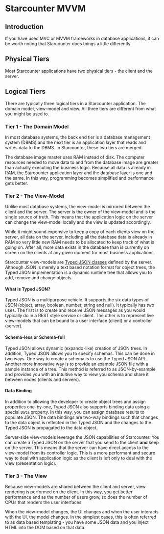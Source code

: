 # Starcounter MVVM

## Introduction

If you have used MVC or MVVM frameworks in database applications, it can be worth noting that Starcounter does things a little differently.

## Physical Tiers

Most Starcounter applications have two physical tiers - the client and the server.

## Logical Tiers

There are typically three logical tiers in a Starcounter application. The domain model, view-model and view. All three tiers are different from what you might be used to.

### Tier 1 - The Domain Model

In most database systems, the back end tier is a database management system \(DBMS\) and the next tier is an application layer that reads and writes data to the DBMS. In Starcounter, these two tiers are merged.

The database image master uses RAM instead of disk. The computer resources needed to move data to and from the database image are greater than actually executing the business logic. Because all data is already in RAM, the Starcounter application layer and the database layer is one and the same. In this way, programming becomes simplified and performance gets better.

### Tier 2 - The View-Model

Unlike most database systems, the view-model is mirrored between the client and the server. The server is the owner of the view-model and is the single source of truth. This means that the application logic on the server can change the view-model locally and the view is updated accordingly.

While it might sound expensive to keep a copy of each clients view on the server, all data on the server, including all the database data is already in RAM so very little new RAM needs to be allocated to keep track of what is going on. After all, more data exists in the database than is currently on screen on the clients at any given moment for most business applications.

Starcounter view-models are [Typed JSON classes](../typed-json/) defined by the server. Although JSON is merely a text based notation format for object trees, the Typed JSON implementation is a dynamic runtime tree that allows you to add, remove and change objects.

#### What is Typed JSON?

Typed JSON is a multipurpose vehicle. It supports the six data types of JSON \(object, array, boolean, number, string and null\). It typically has two uses. The first is to create and receive JSON messages as you would typically do in a REST style service or client. The other is to represent live view-models that can be bound to a user interface \(client\) or a controller \(server\).

#### Schema-less or Schema-full

Typed JSON allows dynamic \(expando-like\) creation of JSON trees. In addition, Typed JSON allows you to specify schemas. This can be done in two ways. One way to create a schema is to use the Typed JSON API. Another more innovative way is to provide an example JSON file with a sample instance of a tree. This method is referred to as JSON-by-example and provides you with an intuitive way to view you schema and share it between nodes \(clients and servers\).

#### Data Binding

In addition to allowing the developer to create object trees and assign properties one-by-one, Typed JSON also supports binding data using a special `Data` property. In this way, you can assign database results to populate JSON. The data bindings are two-way bindings such that changes to the data object is reflected in the Typed JSON and the changes to the Typed JSON is propagated to the data object.

Server-side view-models leverage the JSON capabilities of Starcounter. You can create a Typed JSON on the server that you send to the client **and** keep on the server. This means that the server can have direct access to the view-model from its controller logic. This is a more performant and secure way to deal with application logic as the client is left only to deal with the view \(presentation logic\).

### Tier 3 - The View

Because view-models are shared between the client and server, view rendering is performed on the client. In this way, you get better performance and as the number of users grow, so does the number of CPUs that renders the user interfaces.

When the view-model changes, the UI changes and when the user interacts with the UI, the model changes. In the simplest cases, this is often referred to as data based templating - you have some JSON data and you inject HTML into the DOM based on that data.

